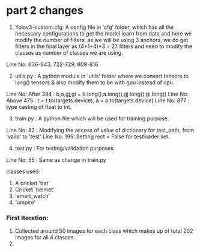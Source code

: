 # part 2 changes 

1. Yolov3-custom.cfg: A config file in 'cfg' folder, which has all the necessary configurations to get the model learn from data and here
we modify the number of filters, as we will be using 3 anchors, we do get filters in the final layer as (4+1+4)*3 = 27 filters and need to modify the classes as number of classes we are using. 

Line No: 636-643, 722-729, 809-816 

2. utils.py : A python module in 'utils' folder where we convert tensors to long() tensors & also modify them to be with gpu instead of cpu.

Line No: After 394 :  b,a,gj,gi = b.long(),a.long(),gj.long(),gi.long()
Line No: Above 475 :  t = t.to(targets.device), a = a.to(targets.device) 
Line No: 877       :  type casting of float to int.

3. train.py : A python file which will be used for training purpose.

Line No: 82 : Modifying the access of value of dictionary for test_path, from 'valid' to 'test'
Line No: 195: Setting rect = False for testloader set.

4. test.py  : For testing/validation purposes.

Line No: 55 : Same as change in train.py

classes used: 

1. A cricket 'bat' 
2. Cricket 'helmet'
3. 'smart_watch' 
4. 'umpire'

### First Iteration: 

1. Collected around 50 images for each class which makes up of total 202 images for all 4 classes.
2. 
